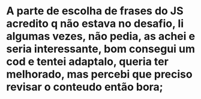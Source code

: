 # A parte de escolha de frases do JS acredito q não estava no desafio, li algumas vezes, não pedia, as achei e seria interessante, bom consegui um cod e tentei adaptalo, queria ter melhorado, mas percebi que preciso revisar  o conteudo então bora;
